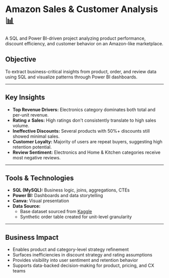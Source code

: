 # Amazon Sales & Customer Analysis 📊

A SQL and Power BI-driven project analyzing product performance, discount efficiency, and customer behavior on an Amazon-like marketplace.

##  Objective
To extract business-critical insights from product, order, and review data using SQL and visualize patterns through Power BI dashboards.

---

##  Key Insights

- **Top Revenue Drivers:** Electronics category dominates both total and per-unit revenue.
- **Rating ≠ Sales:** High ratings don't consistently translate to high sales volume.
- **Ineffective Discounts:** Several products with 50%+ discounts still showed minimal sales.
- **Customer Loyalty:** Majority of users are repeat buyers, suggesting high retention potential.
- **Review Sentiment:** Electronics and Home & Kitchen categories receive most negative reviews.

---

##  Tools & Technologies

- **SQL (MySQL):** Business logic, joins, aggregations, CTEs  
- **Power BI:** Dashboards and data storytelling  
- **Canva:** Visual presentation  
- **Data Source:**  
  - Base dataset sourced from [Kaggle](https://www.kaggle.com/datasets/karkavelrajaj/amazon-sales-dataset) 
  - Synthetic order table created for unit-level granularity

---

##  Business Impact

- Enables product and category-level strategy refinement
- Surfaces inefficiencies in discount strategy and rating assumptions
- Provides visibility into user sentiment and retention behavior
- Supports data-backed decision-making for product, pricing, and CX teams

